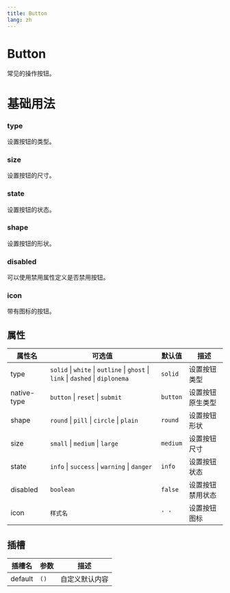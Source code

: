 ```yaml
---
title: Button
lang: zh
---
```


# Button

常见的操作按钮。

# 基础用法

### type

设置按钮的类型。

<demo src="../../../example/button/types.vue"></demo>

### size

设置按钮的尺寸。

<demo src="../../../example/button/sizes.vue"></demo>

### state

设置按钮的状态。

<demo src="../../../example/button/states.vue"></demo>

### shape

设置按钮的形状。

<demo src="../../../example/button/shapes.vue"></demo>

### disabled

可以使用禁用属性定义是否禁用按钮。

<demo src="../../../example/button/disabled.vue"></demo>

### icon

带有图标的按钮。

<demo src="../../../example/button/icon.vue"></demo>

## 属性

| 属性名      | 可选值                                               | 默认值    | 描述             |
| ----------- | ---------------------------------------------------- | --------- | ---------------- |
| type        | `solid` \| `white` \| `outline` \| `ghost` \| `link` \| `dashed` \| `diplonema`  | `solid`   | 设置按钮类型     |
| native-type | `button` \| `reset` \| `submit`                      | `button`  | 设置按钮原生类型 |
| shape       | `round` \| `pill` \| `circle` \| `plain`         | `round` | 设置按钮形状     |
| size        | `small` \| `medium` \| `large`                       | `medium`  | 设置按钮尺寸     |
| state       | `info` \| `success` \| `warning` \| `danger`         | `info`    | 设置按钮状态     |
| disabled    | `boolean`                                            | `false`   | 设置按钮禁用状态 |
| icon        | `样式名`                                               | `' '`   | 设置按钮图标 |

## 插槽

| 插槽名  | 参数 | 描述           |
| ------- | ---- | -------------- |
| default | `()` | 自定义默认内容 |
